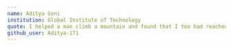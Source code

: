 ```yaml
---
name: Aditya Soni
institution: Global Institute of Technology
quote: I helped a man climb a mountain and found that I too had reached the top.
github_user: Aditya-171
---
```

